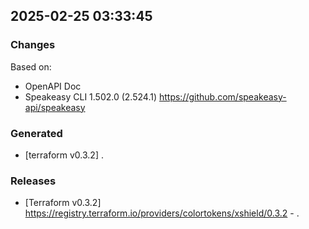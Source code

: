 

## 2025-02-25 03:33:45
### Changes
Based on:
- OpenAPI Doc  
- Speakeasy CLI 1.502.0 (2.524.1) https://github.com/speakeasy-api/speakeasy
### Generated
- [terraform v0.3.2] .
### Releases
- [Terraform v0.3.2] https://registry.terraform.io/providers/colortokens/xshield/0.3.2 - .